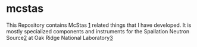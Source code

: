 mcstas
======
This Repository contains McStas [1][1] related things that I have developed.
It is mostly specialized components and instruments for the Spallation Neutron Source[2][2] at Oak Ridge National Laboratory[3][3]

[1]: http://www.mcstas.org/ 
[2]: http://neutrons.ornl.gov/ 
[3]: http://www.ornl.gov/ 

